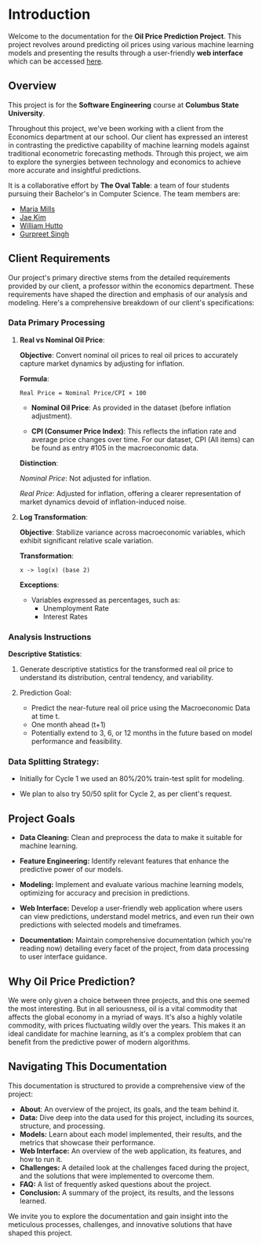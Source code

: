 # Introduction

Welcome to the documentation for the **Oil Price Prediction Project**. This project revolves around predicting oil prices using various machine learning models and presenting the results through a user-friendly **web interface** which can be accessed [here]().

## Overview

This project is for the **Software Engineering** course at **Columbus State University**.

Throughout this project, we've been working with a client from the Economics department at our school. Our client has expressed an interest in contrasting the predictive capability of machine learning models against traditional econometric forecasting methods. Through this project, we aim to explore the synergies between technology and economics to achieve more accurate and insightful predictions.

It is a collaborative effort by **The Oval Table**: a team of four students pursuing their Bachelor's in Computer Science. 
The team members are:

[//]: # (   Open in a new tAB LINK)
  - [Maria Mills](https://github.com/mariamills)
  - [Jae Kim](https://github.com/jaekim24)
  - [William Hutto](https://github.com/Hutto04)
  - [Gurpreet Singh](https://github.com/GurpreetCoding)

## Client Requirements

Our project's primary directive stems from the detailed requirements provided by our client, a professor within the economics department. These requirements have shaped the direction and emphasis of our analysis and modeling. Here's a comprehensive breakdown of our client's specifications:

### Data Primary Processing

1. **Real vs Nominal Oil Price**:
   
    **Objective**: Convert nominal oil prices to real oil prices to accurately capture market dynamics by adjusting for inflation.

    **Formula**:

    ```
    Real Price = Nominal Price/CPI × 100
    ```

     - **Nominal Oil Price**: As provided in the dataset (before inflation adjustment).

     - **CPI (Consumer Price Index)**: This reflects the inflation rate and average price changes over time. For our dataset, CPI (All items) can be found as entry #105 in the macroeconomic data.
   
    **Distinction**:

    *Nominal Price*: Not adjusted for inflation.

    *Real Price*: Adjusted for inflation, offering a clearer representation of market dynamics devoid of inflation-induced noise.

2. **Log Transformation**:
   
    **Objective**: Stabilize variance across macroeconomic variables, which exhibit significant relative scale variation.

    **Transformation**:

    ```
    x -> log(x) (base 2)
    ```

    **Exceptions**:

     - Variables expressed as percentages, such as:
         - Unemployment Rate
         - Interest Rates

### Analysis Instructions

**Descriptive Statistics**:

1. Generate descriptive statistics for the transformed real oil price to understand its distribution, central tendency, and variability.

2. Prediction Goal:

     - Predict the near-future real oil price using the Macroeconomic Data at time t.
     - One month ahead (t+1)
     - Potentially extend to 3, 6, or 12 months in the future based on model performance and feasibility.

### Data Splitting Strategy:

- Initially for Cycle 1 we used an 80%/20% train-test split for modeling.

- We plan to also try 50/50 split for Cycle 2, as per client's request.


## Project Goals

- **Data Cleaning:** Clean and preprocess the data to make it suitable for machine learning.

- **Feature Engineering:** Identify relevant features that enhance the predictive power of our models.

- **Modeling:** Implement and evaluate various machine learning models, optimizing for accuracy and precision in predictions.

- **Web Interface:** Develop a user-friendly web application where users can view predictions, understand model metrics, and even run their own predictions with selected models and timeframes.

- **Documentation:** Maintain comprehensive documentation (which you're reading now) detailing every facet of the project, from data processing to user interface guidance.

## Why Oil Price Prediction?

We were only given a choice between three projects, and this one seemed the most interesting. But in all seriousness, oil is a vital commodity that affects the global economy in a myriad of ways. It's also a highly volatile commodity, with prices fluctuating wildly over the years. This makes it an ideal candidate for machine learning, as it's a complex problem that can benefit from the predictive power of modern algorithms.

## Navigating This Documentation

This documentation is structured to provide a comprehensive view of the project:

- **About**: An overview of the project, its goals, and the team behind it.
- **Data:** Dive deep into the data used for this project, including its sources, structure, and processing. 
- **Models:** Learn about each model implemented, their results, and the metrics that showcase their performance.
- **Web Interface:** An overview of the web application, its features, and how to run it.
- **Challenges:** A detailed look at the challenges faced during the project, and the solutions that were implemented to overcome them.
- **FAQ:** A list of frequently asked questions about the project.
- **Conclusion:** A summary of the project, its results, and the lessons learned.

We invite you to explore the documentation and gain insight into the meticulous processes, challenges, and innovative solutions that have shaped this project.
